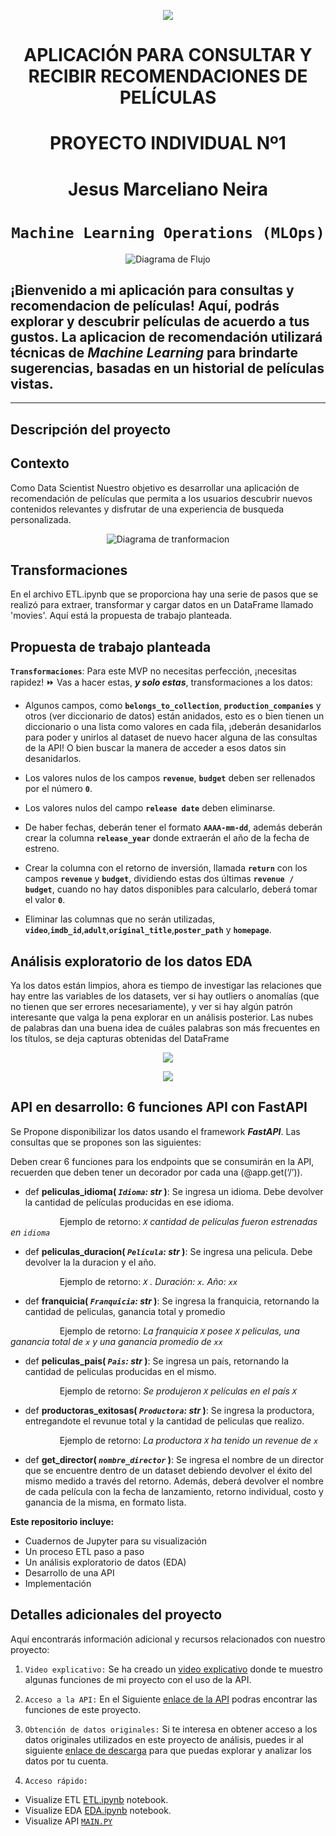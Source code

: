 <p align=center><img src="src\001logohenry.png"><p>

# <h1 align=center> **APLICACIÓN PARA CONSULTAR Y RECIBIR RECOMENDACIONES DE PELÍCULAS** </h1>
# <h1 align=center> **PROYECTO INDIVIDUAL Nº1** </h1>
# <h1 align=center> **Jesus Marceliano Neira** </h1>

# <h1 align=center>**`Machine Learning Operations (MLOps)`**</h1>

<p align="center">
  <img src="src\002MLOpslogo.png" alt="Diagrama de Flujo">
</p>



## ¡Bienvenido a mi aplicación para consultas y recomendacion de películas! Aquí, podrás explorar y descubrir películas de acuerdo a tus gustos. La aplicacion de recomendación utilizará técnicas de ***Machine Learning*** para brindarte sugerencias, basadas en un historial de películas vistas. 

<hr>  

## **Descripción del proyecto**

## Contexto

Como Data Scientist Nuestro objetivo es desarrollar una aplicación de recomendación de películas que permita a los usuarios descubrir nuevos contenidos relevantes y disfrutar de una experiencia de busqueda personalizada.



<p align="center">
  <img src="src\003transformer.png" alt="Diagrama de tranformacion">
</p> 


## Transformaciones

En el archivo ETL.ipynb que se proporciona hay una serie de pasos que se realizó para extraer, transformar y cargar datos en un DataFrame llamado 'movies'. Aquí está la propuesta de trabajo planteada.


## **Propuesta de trabajo planteada**

**`Transformaciones`**:  Para este MVP no necesitas perfección, ¡necesitas rapidez! ⏩ Vas a hacer estas, ***y solo estas***, transformaciones a los datos:


+ Algunos campos, como **`belongs_to_collection`**, **`production_companies`** y otros (ver diccionario de datos) están anidados, esto es o bien tienen un diccionario o una lista como valores en cada fila, ¡deberán desanidarlos para poder  y unirlos al dataset de nuevo hacer alguna de las consultas de la API! O bien buscar la manera de acceder a esos datos sin desanidarlos.

+ Los valores nulos de los campos **`revenue`**, **`budget`** deben ser rellenados por el número **`0`**.
  
+ Los valores nulos del campo **`release date`** deben eliminarse.

+ De haber fechas, deberán tener el formato **`AAAA-mm-dd`**, además deberán crear la columna **`release_year`** donde extraerán el año de la fecha de estreno.

+ Crear la columna con el retorno de inversión, llamada **`return`** con los campos **`revenue`** y **`budget`**, dividiendo estas dos últimas **`revenue / budget`**, cuando no hay datos disponibles para calcularlo, deberá tomar el valor **`0`**.

+ Eliminar las columnas que no serán utilizadas, **`video`**,**`imdb_id`**,**`adult`**,**`original_title`**,**`poster_path`** y **`homepage`**.


## Análisis exploratorio de los datos EDA

Ya los datos están limpios, ahora es tiempo de investigar las relaciones que hay entre las variables de los datasets, ver si hay outliers o anomalías (que no tienen que ser errores necesariamente), y ver si hay algún patrón interesante que valga la pena explorar en un análisis posterior. Las nubes de palabras dan una buena idea de cuáles palabras son más frecuentes en los títulos, se deja capturas obtenidas del DataFrame


<p align="center">
  <img src="src\004Nubepalabras.png" >
</p>

<p align="center">
  <img src="src\005Histogram.png" >
</p>



## API en desarrollo: 6 funciones API con FastAPI

Se Propone disponibilizar los datos usando el framework ***FastAPI***. Las consultas que se propones son las siguientes:

Deben crear 6 funciones para los endpoints que se consumirán en la API, recuerden que deben tener un decorador por cada una (@app.get(‘/’)).
  
+ def **peliculas_idioma( *`Idioma`: str* )**:
    Se ingresa un idioma. Debe devolver la cantidad de películas producidas en ese idioma.

&nbsp;&nbsp;&nbsp;&nbsp;&nbsp;&nbsp;&nbsp;&nbsp;&nbsp;&nbsp;&nbsp;&nbsp;&nbsp;&nbsp;&nbsp;&nbsp;&nbsp;&nbsp;&nbsp;&nbsp;Ejemplo de retorno: *`X` cantidad de películas fueron estrenadas en `idioma`*
         

+ def **peliculas_duracion( *`Pelicula`: str* )**:
    Se ingresa una pelicula. Debe devolver la la duracion y el año.

&nbsp;&nbsp;&nbsp;&nbsp;&nbsp;&nbsp;&nbsp;&nbsp;&nbsp;&nbsp;&nbsp;&nbsp;&nbsp;&nbsp;&nbsp;&nbsp;&nbsp;&nbsp;&nbsp;&nbsp;Ejemplo de retorno: *`X` . Duración: `x`. Año: `xx`*

+ def **franquicia( *`Franquicia`: str* )**:
    Se ingresa la franquicia, retornando la cantidad de peliculas, ganancia total y promedio
    
&nbsp;&nbsp;&nbsp;&nbsp;&nbsp;&nbsp;&nbsp;&nbsp;&nbsp;&nbsp;&nbsp;&nbsp;&nbsp;&nbsp;&nbsp;&nbsp;&nbsp;&nbsp;&nbsp;&nbsp;Ejemplo de retorno: *La franquicia `X` posee `X` peliculas, una ganancia total de `x` y una ganancia promedio de `xx`*

+ def **peliculas_pais( *`Pais`: str* )**:
    Se ingresa un país, retornando la cantidad de peliculas producidas en el mismo.
    
&nbsp;&nbsp;&nbsp;&nbsp;&nbsp;&nbsp;&nbsp;&nbsp;&nbsp;&nbsp;&nbsp;&nbsp;&nbsp;&nbsp;&nbsp;&nbsp;&nbsp;&nbsp;&nbsp;&nbsp;Ejemplo de retorno: *Se produjeron `X` películas en el país `X`*

+ def **productoras_exitosas( *`Productora`: str* )**:
    Se ingresa la productora, entregandote el revunue total y la cantidad de peliculas que realizo. 
    
&nbsp;&nbsp;&nbsp;&nbsp;&nbsp;&nbsp;&nbsp;&nbsp;&nbsp;&nbsp;&nbsp;&nbsp;&nbsp;&nbsp;&nbsp;&nbsp;&nbsp;&nbsp;&nbsp;&nbsp;Ejemplo de retorno: *La productora `X` ha tenido un revenue de `x`*

+ def **get_director( *`nombre_director`* )**:
    Se ingresa el nombre de un director que se encuentre dentro de un dataset debiendo devolver el éxito del mismo medido a través del retorno. Además, deberá devolver el nombre de cada película con la fecha de lanzamiento, retorno individual, costo y ganancia de la misma, en formato lista.






**Este repositorio incluye:**

+ Cuadernos de Jupyter para su visualización<br/>
+ Un proceso ETL paso a paso<br/>
+ Un análisis exploratorio de datos (EDA)<br/>
+ Desarrollo de una API<br/>
+ Implementación<br/>



## Detalles adicionales del proyecto

Aquí encontrarás información adicional y recursos relacionados con nuestro proyecto:

1. `Video explicativo:` Se ha creado un [video explicativo](https://www.youtube.com/watch?v=C518Dld_D2U)  donde te muestro algunas funciones de mi proyecto con el uso de la API.

2. `Acceso a la API:` En el Siguiente [enlace de la API](https://drive.google.com/drive/folders/1nvSjC2JWUH48o3pb8xlKofi8SNHuNWeu) podras encontrar las funciones de este proyecto.

3. `Obtención de datos originales:` Si te interesa en obtener acceso a los datos originales utilizados en este proyecto de análisis, puedes ir al siguiente [enlace de descarga](https://drive.google.com/drive/folders/1nvSjC2JWUH48o3pb8xlKofi8SNHuNWeu) para que puedas explorar y analizar los datos por tu cuenta.

4. `Acceso rápido:`
- Visualize ETL [ETL.ipynb](ETL_Jesu.ipynb) notebook.
- Visualize EDA [EDA.ipynb](EDA_Jesu.ipynb) notebook.
- Visualize API  [`MAIN.PY`](main.py)

<br/>

